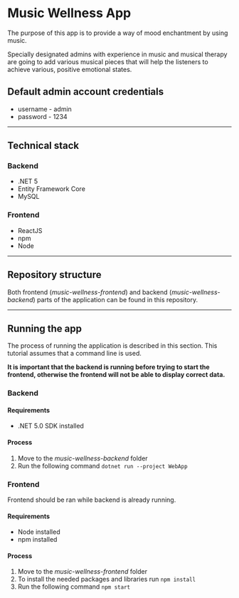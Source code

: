 # Music Wellness App

The purpose of this app is to provide a way of mood enchantment by using music.

Specially designated admins with experience in music and musical therapy are going to add various musical pieces that will help the listeners to achieve various, positive emotional states.

## Default admin account credentials

* username - admin
* password - 1234

---

## Technical stack
### Backend
* .NET 5
* Entity Framework Core
* MySQL

### Frontend
* ReactJS
* npm
* Node

---
## Repository structure

Both frontend (*music-wellness-frontend*) and backend (*music-wellness-backend*) parts of the application can be found in this repository.

---
## Running the app

The process of running the application is described in this section. This tutorial assumes that a command line is used.

**It is important that the backend is running before trying to start the frontend, otherwise the frontend will not be able to display correct data.**

### Backend

#### Requirements
* .NET 5.0 SDK installed

#### Process
1. Move to the *music-wellness-backend* folder
2. Run the following command `dotnet run --project WebApp`

### Frontend

Frontend should be ran while backend is already running.

#### Requirements
* Node installed
* npm installed

#### Process
1. Move to the *music-wellness-frontend* folder
2. To install the needed packages and libraries run `npm install`
3. Run the following command `npm start`
